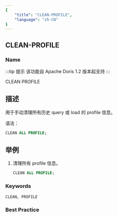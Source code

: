 ```yaml
---
{
    "title": "CLEAN-PROFILE",
    "language": "zh-CN"
}
---
```


## CLEAN-PROFILE

### Name


:::tip 提示
该功能自 Apache Doris  1.2 版本起支持
:::

CLEAN PROFILE



## 描述

用于手动清理所有历史 query 或 load 的 profile 信息。

语法：

```sql
CLEAN ALL PROFILE;
```

## 举例

1. 清理所有 profile 信息。

	```sql
	CLEAN ALL PROFILE;
	```

### Keywords

    CLEAN, PROFILE

### Best Practice

